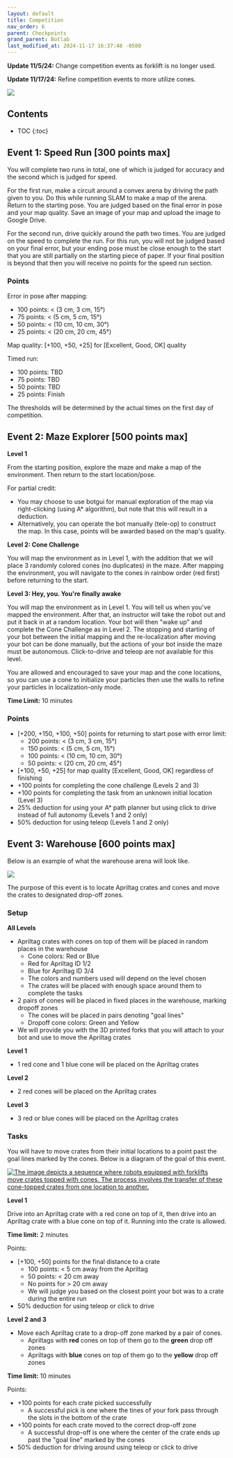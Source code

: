```yaml
---
layout: default
title: Competition
nav_order: 6
parent: Checkpoints
grand_parent: Botlab
last_modified_at: 2024-11-17 16:37:48 -0500
---
```


**Update 11/5/24:** Change competition events as forklift is no longer used.

**Update 11/17/24:** Refine competition events to more utilize cones.

<a class="image-link" href="/assets/images/botlab/checkpoints/doge-meme.png">
<img src="/assets/images/botlab/checkpoints/doge-meme.png" alt=" " style="max-width:250px;"/>
</a>

## Contents
* TOC
{:toc}

## Event 1: Speed Run [300 points max]

You will complete two runs in total, one of which is judged for accuracy and the second which is judged for speed.

For the first run, make a circuit around a convex arena by driving the path given to you. Do this while running SLAM to make a map of the arena. Return to the starting pose. You are judged based on the final error in pose and your map quality. Save an image of your map and upload the image to Google Drive.

For the second run, drive quickly around the path two times. You are judged on the speed to complete the run. For this run, you will not be judged based on your final error, but your ending pose must be close enough to the start that you are still partially on the starting piece of paper. If your final position is beyond that then you will receive no points for the speed run section.

### Points

Error in pose after mapping:
- 100 points: < (3 cm, 3 cm, 15°)
- 75 points: < (5 cm, 5 cm, 15°)
- 50 points: < (10 cm, 10 cm, 30°)
- 25 points: < (20 cm, 20 cm, 45°)

Map quality: [+100, +50, +25] for [Excellent, Good, OK] quality

Timed run:
- 100 points: TBD
- 75 points: TBD
- 50 points: TBD
- 25 points: Finish

The thresholds will be determined by the actual times on the first day of competition.


## Event 2: Maze Explorer [500 points max]

**Level 1**

From the starting position, explore the maze and make a map of the environment. Then return to the start location/pose.

For partial credit:
- You may choose to use botgui for manual exploration of the map via right-clicking (using A* algorithm), but note that this will result in a deduction.
- Alternatively, you can operate the bot manually (tele-op) to construct the map. In this case, points will be awarded based on the map's quality.

**Level 2: Cone Challenge**

You will map the environment as in Level 1, with the addition that we will place 3 randomly colored cones (no duplicates) in the maze. After mapping the environment, you will navigate to the cones in rainbow order (red first) before returning to the start.

**Level 3: Hey, you. You're finally awake**

You will map the environment as in Level 1. You will tell us when you've mapped the environment. After that, an instructor will take the robot out and put it back in at a random location. Your bot will then "wake up" and complete the Cone Challenge as in Level 2. The stopping and starting of your bot between the initial mapping and the re-localization after moving your bot can be done manually, but the actions of your bot inside the maze must be autonomous. Click-to-drive and teleop are not available for this level.

You are allowed and encouraged to save your map and the cone locations, so you can use a cone to initialize your particles then use the walls to refine your particles in localization-only mode.

**Time Limit:** 10 minutes

### Points

- [+200, +150, +100, +50] points for returning to start pose with error limit:
    - 200 points: < (3 cm, 3 cm, 15°)
    - 150 points: < (5 cm, 5 cm, 15°)
    - 100 points: < (10 cm, 10 cm, 30°)
    - 50 points: < (20 cm, 20 cm, 45°)
- [+100, +50, +25] for map quality [Excellent, Good, OK] regardless of finishing
- +100 points for completing the cone challenge (Levels 2 and 3)
- +100 points for completing the task from an unknown initial location (Level 3)
- 25% deduction for using your A* path planner but using click to drive instead of full autonomy (Levels 1 and 2 only)
- 50% deduction for using teleop (Levels 1 and 2 only)

## Event 3: Warehouse [600 points max]

Below is an example of what the warehouse arena will look like.

<a class="image-link" href="/assets/images/botlab/checkpoints/competition.png">
<img src="/assets/images/botlab/checkpoints/competition.png" alt=" " style="max-width:400px;"/>
</a>

The purpose of this event is to locate Apriltag crates and cones and move the crates to designated drop-off zones.

### Setup

**All Levels**

* Apriltag crates with cones on top of them will be placed in random places in the warehouse
  * Cone colors: Red or Blue
  * Red for Apriltag ID 1/2
  * Blue for Apriltag ID 3/4
  * The colors and numbers used will depend on the level chosen
  * The crates will be placed with enough space around them to complete the tasks
* 2 pairs of cones will be placed in fixed places in the warehouse, marking dropoff zones
  * The cones will be placed in pairs denoting "goal lines"
  * Dropoff cone colors: Green and Yellow
* We will provide you with the 3D printed forks that you will attach to your bot and use to move the Apriltag crates

**Level 1**

* 1 red cone and 1 blue cone will be placed on the Apriltag crates

**Level 2**

* 2 red cones will be placed on the Apriltag crates

**Level 3**

* 3 red or blue cones will be placed on the Apriltag crates

### Tasks

You will have to move crates from their initial locations to a point past the goal lines marked by the cones. Below is a diagram of the goal of this event.

<a class="image-link" href="/assets/images/botlab/checkpoints/warehouse_goal.png">
<img src="/assets/images/botlab/checkpoints/warehouse_goal.png" alt="The image depicts a sequence where robots equipped with forklifts move crates topped with cones. The process involves the transfer of these cone-topped crates from one location to another." style="max-width:500px;"/>
</a>

**Level 1**

Drive into an Apriltag crate with a red cone on top of it, then drive into an Apriltag crate with a blue cone on top of it. Running into the crate is allowed.

**Time limit:** 2 minutes

Points:

* [+100, +50] points for the final distance to a crate
  * 100 points: < 5 cm away from the Apriltag
  * 50 points: < 20 cm away
  * No points for > 20 cm away
  * We will judge you based on the closest point your bot was to a crate during the entire run
* 50% deduction for using teleop or click to drive

**Level 2 and 3**

* Move each Apriltag crate to a drop-off zone marked by a pair of cones.
  * Apriltags with **red** cones on top of them go to the **green** drop off zones
  * Apriltags with **blue** cones on top of them go to the **yellow** drop off zones

**Time limit:** 10 minutes

Points:

* +100 points for each crate picked successfully
  * A successful pick is one where the tines of your fork pass through the slots in the bottom of the crate
* +100 points for each crate moved to the correct drop-off zone
  * A successful drop-off is one where the center of the crate ends up past the "goal line" marked by the cones
* 50% deduction for driving around using teleop or click to drive
